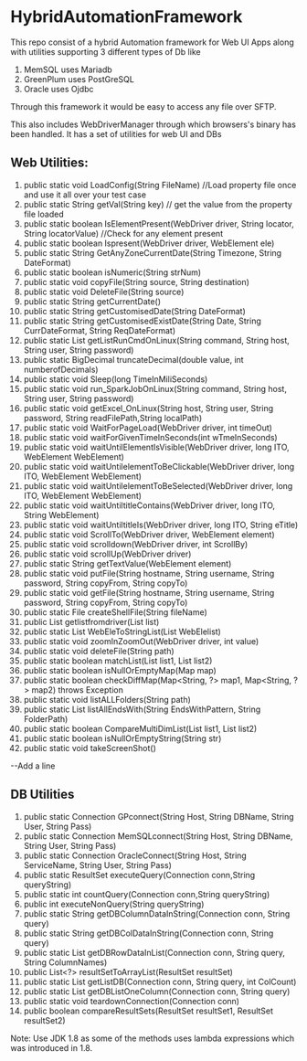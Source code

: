 # HybridAutomationFramework
This repo consist of a hybrid Automation framework for Web UI Apps along with utilities supporting 3 different types of Db like
1) MemSQL uses Mariadb
2) GreenPlum uses PostGreSQL
3) Oracle uses Ojdbc

Through this framework it would be easy to access any file over SFTP.

This also includes WebDriverManager through which browsers's binary has been handled.
It has a set of utilities for web UI and DBs


## Web Utilities:

1.	public static void LoadConfig(String FileName) //Load property file once and use it all over your test case
2.	public static String getVal(String key) // get the value from the property file loaded
3.	public static boolean IsElementPresent(WebDriver driver, String locator, String locatorValue) //Check for any element present
4.	public static boolean Ispresent(WebDriver driver, WebElement ele) 
5.	public static String GetAnyZoneCurrentDate(String Timezone, String DateFormat) 
6.	public static boolean isNumeric(String strNum) 
7.	public static void copyFile(String source, String destination) 
8.	public static void DeleteFile(String source) 
9.	public static String getCurrentDate() 
10.	public static String getCustomisedDate(String DateFormat) 
11.	public static String getCustomisedExistDate(String Date, String CurrDateFormat, String ReqDateFormat) 
12.	public static List<String> getListRunCmdOnLinux(String command, String host, String user, String password) 
13.	public static BigDecimal truncateDecimal(double value, int numberofDecimals) 
14.	public static void Sleep(long TimeInMiliSeconds) 
15.	public static void run_SparkJobOnLinux(String command, String host, String user, String password) 
16.	public static void getExcel_OnLinux(String host, String user, String password, String readFilePath,String localPath) 
17.	public static void WaitForPageLoad(WebDriver driver, int timeOut) 
18.	public static void waitForGivenTimeInSeconds(int wTmeInSeconds) 
19.	public static void waitUntilElementIsVisible(WebDriver driver, long ITO, WebElement WebElement) 
20.	public static void waitUntilelementToBeClickable(WebDriver driver, long ITO, WebElement WebElement) 
21.	public static void waitUntilelementToBeSelected(WebDriver driver, long ITO, WebElement WebElement) 
22.	public static void waitUntiltitleContains(WebDriver driver, long ITO, String WebElement) 
23.	public static void waitUntiltitleIs(WebDriver driver, long ITO, String eTitle) 
24.	public static void ScrollTo(WebDriver driver, WebElement element) 
25.	public static void scrolldown(WebDriver driver, int ScrollBy) 
26.	public static void scrollUp(WebDriver driver) 
27.	public static String getTextValue(WebElement element) 
28.	public static void putFile(String hostname, String username, String password, String copyFrom, String copyTo) 
29.	public static void getFile(String hostname, String username, String password, String copyFrom, String copyTo)
30.	public static File createShellFile(String fileName) 
31.	public List<String> getlistfromdriver(List<WebElement> list) 
32.	public static List<String> WebEleToStringList(List<WebElement> WebElelist) 
33.	public static void zoomInZoomOut(WebDriver driver, int value) 
34.	public static void deleteFile(String path) 
35.	public static boolean matchList(List<?> list1, List<?> list2) 
36.	public static boolean isNullOrEmptyMap(Map<?, ?> map) 
37.	public static boolean checkDiffMap(Map<String, ?> map1, Map<String, ?> map2) throws Exception 
38.	public static void listALLFolders(String path) 
39.	public static List<String> listAllEndsWith(String EndsWithPattern, String FolderPath) 
40.	public static boolean CompareMultiDimList(List<?> list1, List<?> list2) 
41.	public static boolean isNullOrEmptyString(String str) 
42.	public static void takeScreenShot()
 	
--Add a line	 	
        
## DB Utilities

1.	public static Connection GPconnect(String Host, String DBName, String User, String Pass) 
2.	public static Connection MemSQLconnect(String Host, String DBName, String User, String Pass) 
3.	public static Connection OracleConnect(String Host, String ServiceName, String User, String Pass) 
4.	public static ResultSet executeQuery(Connection conn,String queryString) 
5.	public static int countQuery(Connection conn,String queryString) 
6.	public int executeNonQuery(String queryString) 
7.	public static String getDBColumnDataInString(Connection conn, String query) 
8.	public static String getDBColDataInString(Connection conn, String query) 
9.	public static List<String> getDBRowDataInList(Connection conn, String query, String ColumnNames)
10.	public List<?> resultSetToArrayList(ResultSet resultSet) 
11.	public static List<List> getListDB(Connection conn, String query, int ColCount)
12.	public static List<String> getDBListOneColumn(Connection conn, String query) 
13.	public static void teardownConnection(Connection conn) 
14.	public boolean compareResultSets(ResultSet resultSet1, ResultSet resultSet2)


Note: Use JDK 1.8 as some of the methods uses lambda expressions which was introduced in 1.8.
